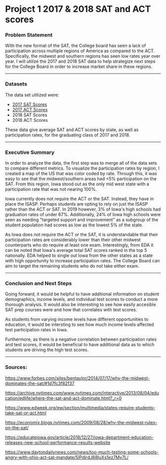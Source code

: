 
# Project 1 2017 & 2018 SAT and ACT scores 

### Problem Statement

With the new format of the SAT, the College board has seen a lack of participation across multiple regions of America as compared to the ACT. Specifically, the midwest and southern regions has seen low rates year over year. I will utilize the 2017 and 2018 SAT data to help strategize next steps for the College Board in order to increase market share in these regions. 


---

### Datasets

The data set utilized were:

- [2017 SAT Scores](./data/sat_2017.csv)
- [2017 ACT Scores](./data/act_2017.csv)
- 2018 SAT Scores
- 2018 ACT Scores 

These data give average SAT and ACT scores by state, as well as participation rates, for the graduating class of 2017 and 2018.


---

### Executive Summary

In order to analyze the data, the first step was to merge all of the data sets to compare different metrics. To visualize the participation rates by region, I created a map of the US that was color coded by rate. Through this, it was easy to see that the midwest/southern areas had <5% participation on the SAT. From this region, Iowa stood out as the only mid west state with a participation rate that was not nearing 100%. 

Iowa currently does not require the ACT or the SAT. Instead, they have in place the ISASP. Perhaps students are opting to rely on just the ISASP rather than the ACT or SAT. In 2019 however, 3% of Iowa's high schools had graduation rates of under 67%. Additionally, 24% of Iowa high schools were seen as needing "targeted support and improvement" as a subgroup of the student population had scores as low as the lowest 5% of the state. 

As Iowa does not require the ACT or the SAT, it is understandable that their participation rates are considerably lower than their other midwest counterparts who do require at least one exam. Interestingly, from EDA it can be noted that Iowa's average total SAT scores ranked in the top 5 nationally. EDA helped to single out Iowa from the other states as a state with high opportunity to increase participation rates. The College Board can aim to target the remaining students who do not take either exam.  

---

### Conclusion and Next Steps 

Going forward, it would be helpful to have additional information on student demographics, income levels, and individual test scores to conduct a more thorough analysis. It would also be interesting to see how easily accesible SAT prep courses were and how that correlates with test scores.

As students from varying income levels have different opportunities to education, it would be intersting to see how much income levels affected test participation rates in Iowa. 

Furthermore, as there is a negative correlation between participation rates and test scores, it would be beneficial to have additional data as to which students are driving the high test scores. 

---

### Sources: 

https://www.forbes.com/sites/bentaylor/2014/07/17/why-the-midwest-dominates-the-sat/#1d7fc3f82f37

https://archive.nytimes.com/www.nytimes.com/interactive/2013/08/04/education/edlife/where-the-sat-and-act-dominate.html?_r=0

https://www.edweek.org/ew/section/multimedia/states-require-students-take-sat-or-act.html

https://economix.blogs.nytimes.com/2009/08/28/why-the-midwest-rules-on-the-sat/

https://educateiowa.gov/article/2018/12/27/iowa-department-education-releases-new-school-performance-results-website

https://www.daytondailynews.com/news/too-much-testing-some-schools-angry-with-ohio-act-sat-mandate/5lPdirdJ68IuXs1ez7Mv7L/
